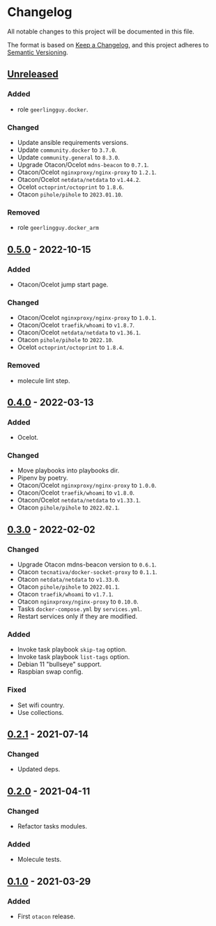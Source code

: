 # Changelog
All notable changes to this project will be documented in this file.

The format is based on [Keep a Changelog](https://keepachangelog.com/en/1.0.0/),
and this project adheres to [Semantic Versioning](https://semver.org/spec/v2.0.0.html).

## [Unreleased]
### Added
- role `geerlingguy.docker`.

### Changed
- Update ansible requirements versions.
- Update `community.docker` to `3.7.0`.
- Update `community.general` to `8.3.0`.
- Upgrade Otacon/Ocelot `mdns-beacon` to `0.7.1`.
- Otacon/Ocelot `nginxproxy/nginx-proxy` to `1.2.1`.
- Otacon/Ocelot `netdata/netdata` to `v1.44.2`.
- Ocelot `octoprint/octoprint` to `1.8.6`.
- Otacon `pihole/pihole` to `2023.01.10`.

### Removed
- role `geerlingguy.docker_arm`

## [0.5.0] - 2022-10-15
### Added
- Otacon/Ocelot jump start page.

### Changed
- Otacon/Ocelot `nginxproxy/nginx-proxy` to `1.0.1`.
- Otacon/Ocelot `traefik/whoami` to `v1.8.7`.
- Otacon/Ocelot `netdata/netdata` to `v1.36.1`.
- Otacon `pihole/pihole` to `2022.10`.
- Ocelot `octoprint/octoprint` to `1.8.4`.

### Removed
- molecule lint step.

## [0.4.0] - 2022-03-13
### Added
- Ocelot.

### Changed
- Move playbooks into playbooks dir.
- Pipenv by poetry.
- Otacon/Ocelot `nginxproxy/nginx-proxy` to `1.0.0`.
- Otacon/Ocelot `traefik/whoami` to `v1.8.0`.
- Otacon/Ocelot `netdata/netdata` to `v1.33.1`.
- Otacon `pihole/pihole` to `2022.02.1`.

## [0.3.0] - 2022-02-02
### Changed
- Upgrade Otacon mdns-beacon version to `0.6.1`.
- Otacon `tecnativa/docker-socket-proxy` to `0.1.1`.
- Otacon `netdata/netdata` to `v1.33.0`.
- Otacon `pihole/pihole` to `2022.01.1`.
- Otacon `traefik/whoami` to `v1.7.1`.
- Otacon `nginxproxy/nginx-proxy` to `0.10.0`.
- Tasks `docker-compose.yml` by `services.yml`.
- Restart services only if they are modified.

### Added
- Invoke task playbook `skip-tag` option.
- Invoke task playbook `list-tags` option.
- Debian 11 "bullseye" support.
- Raspbian swap config.

### Fixed
- Set wifi country.
- Use collections.

## [0.2.1] - 2021-07-14
### Changed
- Updated deps.

## [0.2.0] - 2021-04-11
### Changed
- Refactor tasks modules.

### Added
- Molecule tests.

## [0.1.0] - 2021-03-29
### Added
- First `otacon` release.

[Unreleased]: https://github.com/fedejaure/raspberry-pi/compare/v0.5.0...develop
[0.5.0]: https://github.com/fedejaure/raspberry-pi/compare/v0.4.0...v0.5.0
[0.4.0]: https://github.com/fedejaure/raspberry-pi/compare/v0.3.0...v0.4.0
[0.3.0]: https://github.com/fedejaure/raspberry-pi/compare/v0.2.1...v0.3.0
[0.2.1]: https://github.com/fedejaure/raspberry-pi/compare/v0.2.0...v0.2.1
[0.2.0]: https://github.com/fedejaure/raspberry-pi/compare/v0.1.0...v0.2.0
[0.1.0]: https://github.com/fedejaure/raspberry-pi/compare/releases/tag/v0.1.0

